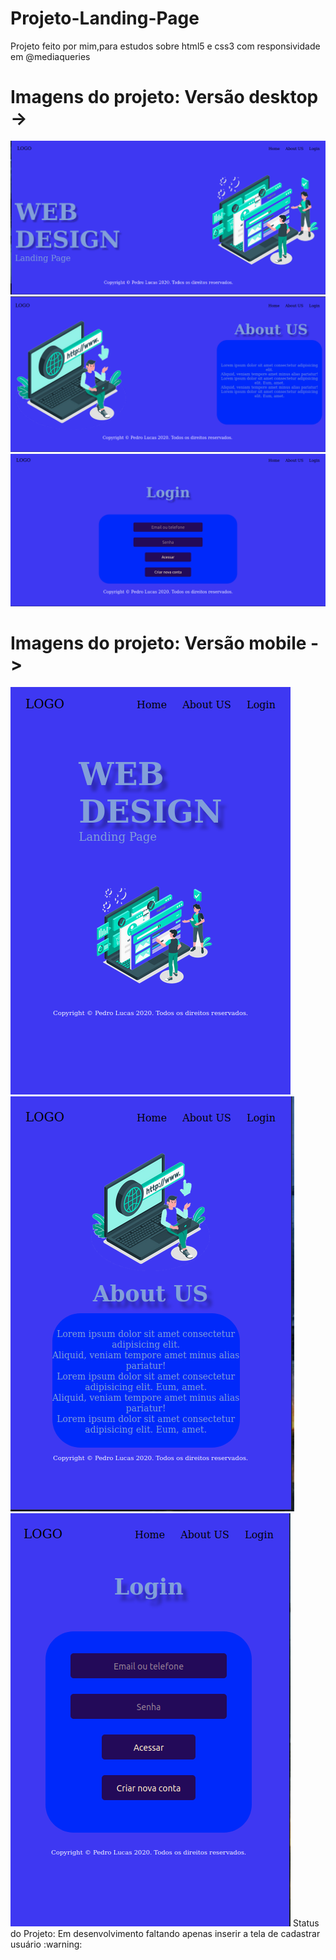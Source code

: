 # Projeto-Landing-Page
Projeto feito por mim,para estudos sobre html5 e css3 com responsividade em @mediaqueries

# Imagens do projeto: Versão desktop ->
<img src= "https://github.com/pedrodevmob/Projeto-Landing-Page/blob/main/img-do-projeto/tela1.png">
<img src = "https://github.com/pedrodevmob/Projeto-Landing-Page/blob/main/img-do-projeto/aboute.png">
<img src = "https://github.com/pedrodevmob/Projeto-Landing-Page/blob/main/img-do-projeto/login.png">

# Imagens do projeto: Versão mobile ->
<img src = "https://github.com/pedrodevmob/Projeto-Landing-Page/blob/main/img-do-projeto/tela-repon.png" >
<img src = "https://github.com/pedrodevmob/Projeto-Landing-Page/blob/main/img-do-projeto/tela-respons.png">
<img src = "https://github.com/pedrodevmob/Projeto-Landing-Page/blob/main/img-do-projeto/loginrepon.png">
Status do Projeto: Em desenvolvimento faltando apenas inserir a tela de cadastrar usuário :warning:
